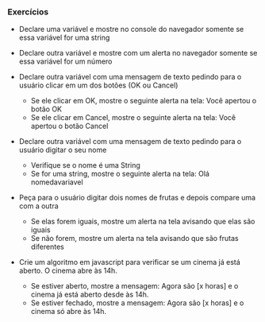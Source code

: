 ### Exercícios

* Declare uma variável e mostre no console do navegador somente se essa variável for uma string

* Declare outra variável e mostre com um alerta no navegador somente se essa variável for um número

* Declare outra variável com uma mensagem de texto pedindo para o usuário clicar em um dos botões (OK ou Cancel)
  - Se ele clicar em OK, mostre o seguinte alerta na tela: Você apertou o botão OK
  - Se ele clicar em Cancel, mostre o seguinte alerta na tela: Você apertou o botão Cancel

* Declare outra variável com uma mensagem de texto pedindo para o usuário digitar o seu nome
  - Verifique se o nome é uma String
  - Se for uma string, mostre o seguinte alerta na tela: Olá nomedavariavel

* Peça para o usuário digitar dois nomes de frutas e depois compare uma com a outra
  - Se elas forem iguais, mostre um alerta na tela avisando que elas são iguais
  - Se não forem, mostre um alerta na tela avisando que são frutas diferentes

* Crie um algoritmo em javascript para verificar se um cinema já está aberto. O cinema abre às 14h.
  - Se estiver aberto, mostre a mensagem: Agora são [x horas] e o cinema já está aberto desde às 14h.
  - Se estiver fechado, mostre a mensagem: Agora são [x horas] e o cinema só abre às 14h.

